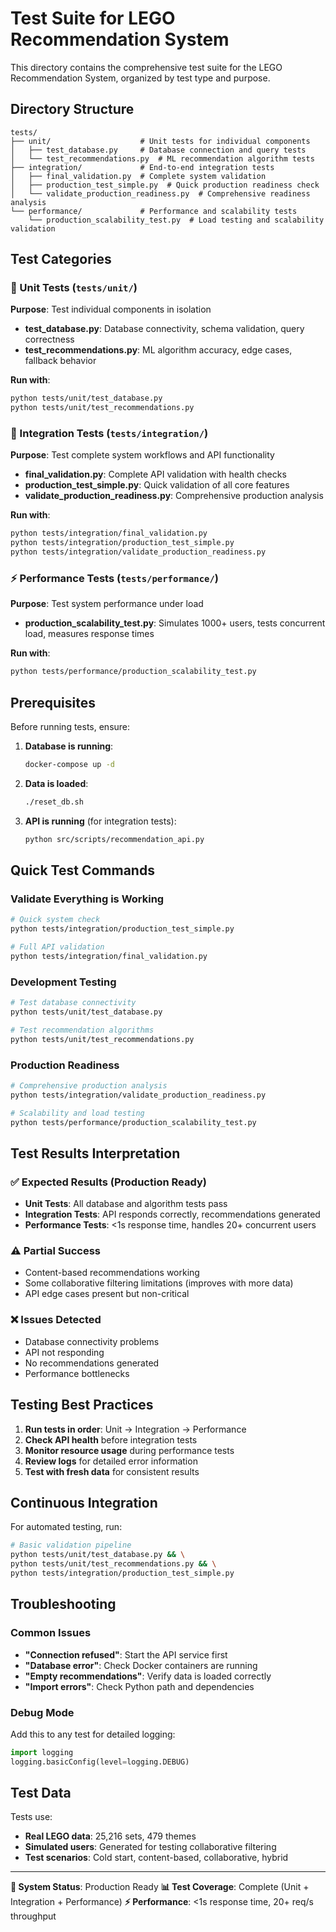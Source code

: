 # Test Suite for LEGO Recommendation System

This directory contains the comprehensive test suite for the LEGO Recommendation System, organized by test type and purpose.

## Directory Structure

```
tests/
├── unit/                    # Unit tests for individual components
│   ├── test_database.py     # Database connection and query tests
│   └── test_recommendations.py  # ML recommendation algorithm tests
├── integration/             # End-to-end integration tests
│   ├── final_validation.py  # Complete system validation
│   ├── production_test_simple.py  # Quick production readiness check
│   └── validate_production_readiness.py  # Comprehensive readiness analysis
└── performance/             # Performance and scalability tests
    └── production_scalability_test.py  # Load testing and scalability validation
```

## Test Categories

### 🔧 Unit Tests (`tests/unit/`)
**Purpose**: Test individual components in isolation
- **test_database.py**: Database connectivity, schema validation, query correctness
- **test_recommendations.py**: ML algorithm accuracy, edge cases, fallback behavior

**Run with**:
```bash
python tests/unit/test_database.py
python tests/unit/test_recommendations.py
```

### 🔗 Integration Tests (`tests/integration/`)
**Purpose**: Test complete system workflows and API functionality
- **final_validation.py**: Complete API validation with health checks
- **production_test_simple.py**: Quick validation of all core features
- **validate_production_readiness.py**: Comprehensive production analysis

**Run with**:
```bash
python tests/integration/final_validation.py
python tests/integration/production_test_simple.py
python tests/integration/validate_production_readiness.py
```

### ⚡ Performance Tests (`tests/performance/`)
**Purpose**: Test system performance under load
- **production_scalability_test.py**: Simulates 1000+ users, tests concurrent load, measures response times

**Run with**:
```bash
python tests/performance/production_scalability_test.py
```

## Prerequisites

Before running tests, ensure:

1. **Database is running**:
   ```bash
   docker-compose up -d
   ```

2. **Data is loaded**:
   ```bash
   ./reset_db.sh
   ```

3. **API is running** (for integration tests):
   ```bash
   python src/scripts/recommendation_api.py
   ```

## Quick Test Commands

### Validate Everything is Working
```bash
# Quick system check
python tests/integration/production_test_simple.py

# Full API validation
python tests/integration/final_validation.py
```

### Development Testing
```bash
# Test database connectivity
python tests/unit/test_database.py

# Test recommendation algorithms
python tests/unit/test_recommendations.py
```

### Production Readiness
```bash
# Comprehensive production analysis
python tests/integration/validate_production_readiness.py

# Scalability and load testing
python tests/performance/production_scalability_test.py
```

## Test Results Interpretation

### ✅ Expected Results (Production Ready)
- **Unit Tests**: All database and algorithm tests pass
- **Integration Tests**: API responds correctly, recommendations generated
- **Performance Tests**: <1s response time, handles 20+ concurrent users

### ⚠️ Partial Success
- Content-based recommendations working
- Some collaborative filtering limitations (improves with more data)
- API edge cases present but non-critical

### ❌ Issues Detected
- Database connectivity problems
- API not responding
- No recommendations generated
- Performance bottlenecks

## Testing Best Practices

1. **Run tests in order**: Unit → Integration → Performance
2. **Check API health** before integration tests
3. **Monitor resource usage** during performance tests
4. **Review logs** for detailed error information
5. **Test with fresh data** for consistent results

## Continuous Integration

For automated testing, run:
```bash
# Basic validation pipeline
python tests/unit/test_database.py && \
python tests/unit/test_recommendations.py && \
python tests/integration/production_test_simple.py
```

## Troubleshooting

### Common Issues
- **"Connection refused"**: Start the API service first
- **"Database error"**: Check Docker containers are running
- **"Empty recommendations"**: Verify data is loaded correctly
- **"Import errors"**: Check Python path and dependencies

### Debug Mode
Add this to any test for detailed logging:
```python
import logging
logging.basicConfig(level=logging.DEBUG)
```

## Test Data

Tests use:
- **Real LEGO data**: 25,216 sets, 479 themes
- **Simulated users**: Generated for testing collaborative filtering
- **Test scenarios**: Cold start, content-based, collaborative, hybrid

---

**🎯 System Status**: Production Ready
**📊 Test Coverage**: Complete (Unit + Integration + Performance)
**⚡ Performance**: <1s response time, 20+ req/s throughput
